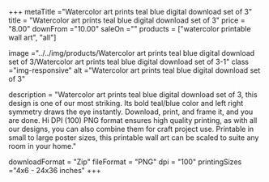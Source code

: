 +++
metaTitle ="Watercolor art prints teal blue digital download set of 3"
title = "Watercolor art prints teal blue digital download set of 3"
price = "8.00"
downFrom ="10.00"
saleOn =""
products = ["watercolor printable wall art", "all"]

image ="../../img/products/Watercolor art prints teal blue digital download set of 3/Watercolor art prints teal blue digital download set of 3-1"
class ="img-responsive"
alt ="Watercolor art prints teal blue digital download set of 3"

description = "Watercolor art prints teal blue digital download set of 3, this design is one of our most striking. Its bold teal/blue color and left right symmetry draws the eye instantly. Download, print, and frame it, and you are done. Hi DPI (100) PNG format ensures high quality printing, as with all our designs, you can also combine them for craft project use. Printable in small to large poster sizes, this printable wall art can be scaled to suite any room in your home."

downloadFormat = "Zip"
fileFormat = "PNG"
dpi = "100"
printingSizes ="4x6 - 24x36 inches"
+++